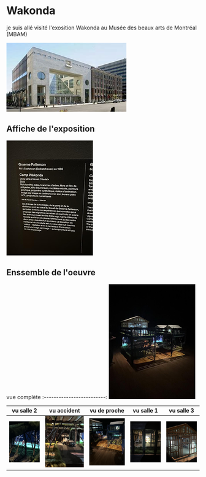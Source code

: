 # Wakonda

je suis allé visité l'exosition Wakonda au Musée des beaux arts de Montréal (MBAM) 

![photo](medias/musee_des_beau_art_MBAM.jfif)

## Affiche de l'exposition 

![photo](medias/wakonda_cartel_01.png)


## Enssemble de l'oeuvre

vue complète
:-------------------------:
![photo](medias/wakonda_enssemble_03.png)

vu salle 2 |  vu accident |  vu de proche |  vu salle 1 |  vu salle 3
:-------------------------:|:-------------------------:|:-------------------------:|:-------------------------:|:-------------------------:
![photo](medias/wakonda_salle_02_02.png)|![photo](medias/wakonda_accident_01.png)|![photo](medias/wakonda_enssemble_proche.png)|![photo](medias/wakonda_salle_01.png)|![photo](medias/wakonda_salle_03_01.png)

